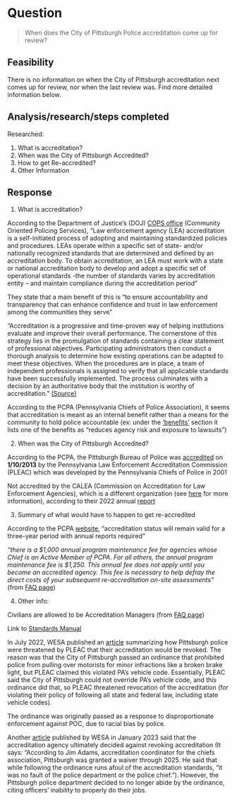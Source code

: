 
# Question
> When does the City of Pittsburgh Police accreditation come up for review?
## Feasibility
There is no information on when the City of Pittsburgh accreditation next comes up for review, nor when the last review was. Find more detailed information below.

## Analysis/research/steps completed
Researched:
1. What is accreditation?
2. When was the City of Pittsburgh Accredited?
3. How to get Re-accredited?
4. Other Information

## Response
1. What is accreditation?

According to the Department of Justice’s (DOJ) [COPS office](https://cops.usdoj.gov/LEA_accreditation) (Community Oriented Policing Services), “Law enforcement agency (LEA) accreditation is a self-initiated process of adopting and maintaining standardized policies and procedures. LEAs operate within a specific set of state- and/or nationally recognized standards that are determined and defined by an accreditation body. To obtain accreditation, an LEA must work with a state or national accreditation body to develop and adopt a specific set of operational standards -the number of standards varies by accreditation entity – and maintain compliance during the accreditation period”

They state that a main benefit of this is “to ensure accountability and transparency that can enhance confidence and trust in law enforcement among the communities they serve”

“Accreditation is a progressive and time-proven way of helping institutions evaluate and improve their overall performance. The cornerstone of this strategy lies in the promulgation of standards containing a clear statement of professional objectives. Participating administrators then conduct a thorough analysis to determine how existing operations can be adapted to meet these objectives. When the procedures are in place, a team of independent professionals is assigned to verify that all applicable standards have been successfully implemented. The process culminates with a decision by an authoritative body that the institution is worthy of accreditation.” [(Source)](https://pcpa.memberclicks.net/accreditation-home)

According to the PCPA (Pennsylvania Chiefs of Police Association), it seems that accreditation is meant as an internal benefit rather than a means for the community to hold police accountable (ex: under the [‘benefits’](https://pcpa.memberclicks.net/accreditation-home) section it lists one of the benefits as “reduces agency risk and exposure to lawsuits”)

2. When was the City of Pittsburgh Accredited?

According to the PCPA, the Pittsburgh Bureau of Police was [accredited](https://pcpa.memberclicks.net/accredited-agencies) on **1/10/2013** by the Pennsylvania Law Enforcement Accreditation Commission (PLEAC) which was developed by the Pennsylvania Chiefs of Police in 2001

Not accredited by the CALEA (Commission on Accreditation for Law Enforcement Agencies), which is a different organization (see [here](https://www.calea.org/about-us) for more information), according to their 2022 annual [report](https://7a140732.flowpaper.com/CALEAAR2022final/#page=24)

3. Summary of what would have to happen to get re-accredited

According to the PCPA [website](https://pcpa.memberclicks.net/enrollment), “accreditation status will remain valid for a three-year period with annual reports required”

*“there is a $1,000 annual program maintenance fee for agencies whose Chief is an Active Member of PCPA.   For all others, the annual program maintenance fee is $1,250.  This annual fee does not apply until you become an accredited agency.  This fee is necessary to help defray the direct costs of your subsequent re-accreditation on-site assessments”* (from [FAQ page](https://pcpa.memberclicks.net/faq-s))

4. Other info:

Civilians are allowed to be Accreditation Managers (from [FAQ page](https://pcpa.memberclicks.net/faq-s))

Link to [Standards Manual](https://pcpa.memberclicks.net/assets/docs/AccreditationDocuments/Standards%20Manual%20April%202023.pdf)

In July 2022, WESA published an [article](https://www.wesa.fm/2022-07-01/pittsburgh-police-accreditation-threatened-by-law-to-scale-back-traffic-stops) summarizing how Pittsburgh police were threatened by PLEAC that their accreditation would be revoked. The reason was that the City of Pittsburgh passed an ordinance that prohibited police from pulling over motorists for minor infractions like a broken brake light, but PLEAC claimed this violated PA’s vehicle code. Essentially, PLEAC said the City of Pittsburgh could not override PA’s vehicle code, and this ordinance did that, so PLEAC threatened revocation of the accreditation (for violating their policy of following all state and federal law, including state vehicle codes).

The ordinance was originally passed as a response to disproportionate enforcement against POC, due to racial bias by police.

Another [article](https://www.wesa.fm/politics-government/2023-01-12/pittsburgh-police-resume-secondary-traffic-stops-despite-city-ordinance-against-them) published by WESA in January 2023 said that the accreditation agency ultimately decided against revoking accreditation (It says: “According to Jim Adams, accreditation coordinator for the chiefs association, Pittsburgh was granted a waiver through 2025. He said that while following the ordinance runs afoul of the accreditation standards, “it was no fault of the police department or the police chief.”). However, the Pittsburgh police department decided to no longer abide by the ordinance, citing officers’ inability to properly do their jobs.
